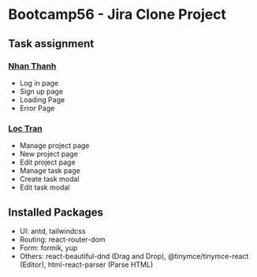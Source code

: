 # Bootcamp56 - Jira Clone Project

## Task assignment

### [Nhan Thanh](https://github.com/TatzkDepression)

- Log in page
- Sign up page
- Loading Page
- Error Page

### [Loc Tran](https://github.com/LocoTran)

- Manage project page
- New project page
- Edit project page
- Manage task page
- Create task modal
- Edit task modal

## Installed Packages

- UI: antd, tailwindcss
- Routing: react-router-dom
- Form: formik, yup
- Others: react-beautiful-dnd (Drag and Drop), @tinymce/tinymce-react (Editor), html-react-parser (Parse HTML)
